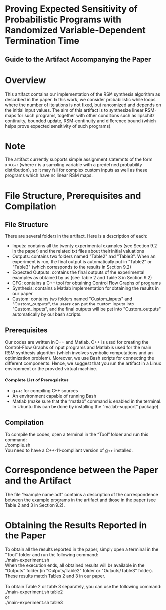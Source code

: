 Proving Expected Sensitivity of Probabilistic Programs with Randomized Variable-Dependent Termination Time
===========
Guide to the Artifact Accompanying the Paper
--------
# Overview
This artifact contains our implementation of the RSM synthesis algorithm as described in the paper. In this work, we consider probabilistic while loops where the number of iterations is not fixed, but randomized and depends on the initial input values. The aim of this artifact is to synthesize linear RSM-maps for such programs, together with other conditions such as lipschitz continuity, bounded update, RSM-continuity and difference bound (which helps prove expected sensitivity of such programs).

# Note
The artifact currently supports simple assignment statemnts of the form x:=x+r (where r is a sampling variable with a predefined probability distribution), so it may fail for complex custom inputs as well as these programs which have no linear RSM maps.

# File Structure, Prerequisites and Compilation
## File Structure
There are several folders in the artifact. Here is a description of each:
* Inputs: contains all the twenty experimental examples (see Section 9.2 in the paper) and the related txt files about their initial valuations
* Outputs: contains two folders named "Table2" and "Table3". When an experiment is run, the final output is automatically put in "Table2" or "Table3" (which corresponds to the results in Section 9.2)
* Expected Outputs: contains the final outputs of the experimental examples as obtained by us (see Table 2 and Table 3 in Section 9.2)
* CFG: contains a C++ tool for obtaining Control Flow Graphs of programs
* Synthesis: contains a Matlab implementation for obtaining the results in our paper
* Custom: contains two folders named "Custom_inputs" and "Custom_outputs", the users can put the custom inputs into "Custom_inputs", and the final outputs will be put into "Custom_outputs" automatically by our bash scripts.

## Prerequisites
Our codes are written in C++ and Matlab. C++ is used for creating the Control-Flow Graphs of input programs and Matlab is used for the main RSM synthesis algorithm (which involves symbolic computations and an optimization problem). Moreover, we use Bash scripts for connecting the different components. Hence, we suggest that you run the artifact in a Linux environment or the provided virtual machine.
#### Complete List of Prerequisites
* g++: for compiling C++ sources
*	An environment capable of running Bash
*	Matlab (make sure that the “matlab” command is enabled in the terminal. In Ubuntu this can be done by installing the “matlab-support” package)

## Compilation
To compile the codes, open a terminal in the “Tool” folder and run this command: <br>
./compile.sh <br>
You need to have a C++-11-compliant version of g++ installed.


# Correspondence between the Paper and the Artifact
The file “example name.pdf” contains a description of the correspondence between the example programs in the artifact and those in the paper (see Table 2 and 3 in Section 9.2). 

# Obtaining the Results Reported in the Paper
To obtain all the results reported in the paper, simply open a terminal in the “Tool” folder and run the following command:<br>
./main-experiment.sh <br>
When the execution ends, all obtained results will be available in the “Outputs” folder (in "Outputs/Table2" folder or "Outputs/Table3" folder). These results match Tables 2 and 3 in our paper. <br>
<br>
To obtain Table 2 or table 3 separately, you can use the following command:<br>
./main-experiment.sh table2 <br>
or <br>
./main-experiment.sh table3 <br>





